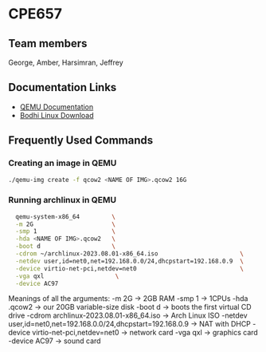 # CPE657

##  Team members

George, Amber, Harsimran, Jeffrey

## Documentation Links

- [QEMU Documentation](https://wiki.qemu.org/Hosts/Linux)
- [Bodhi Linux Download](https://drive.google.com/file/d/11w1kItSrVW-saXxTpnfTrw7358UcNS5t/view)

## Frequently Used Commands

### Creating an image in QEMU

```bash
./qemu-img create -f qcow2 <NAME OF IMG>.qcow2 16G
```

### Running archlinux in QEMU

```bash
  qemu-system-x86_64         \
  -m 2G                      \
  -smp 1                     \
  -hda <NAME OF IMG>.qcow2   \
  -boot d                    \
  -cdrom ~/archlinux-2023.08.01-x86_64.iso                       \
  -netdev user,id=net0,net=192.168.0.0/24,dhcpstart=192.168.0.9  \
  -device virtio-net-pci,netdev=net0                             \
  -vga qxl                    \
  -device AC97
```
Meanings of all the arguments:
-m 2G → 2GB RAM
-smp 1 → 1CPUs
-hda <NAME OF IMG>.qcow2 → our 20GB variable-size disk
-boot d → boots the first virtual CD drive
-cdrom archlinux-2023.08.01-x86_64.iso → Arch Linux ISO
-netdev user,id=net0,net=192.168.0.0/24,dhcpstart=192.168.0.9 → NAT with DHCP
-device virtio-net-pci,netdev=net0 → network card
-vga qxl → graphics card
-device AC97 → sound card
